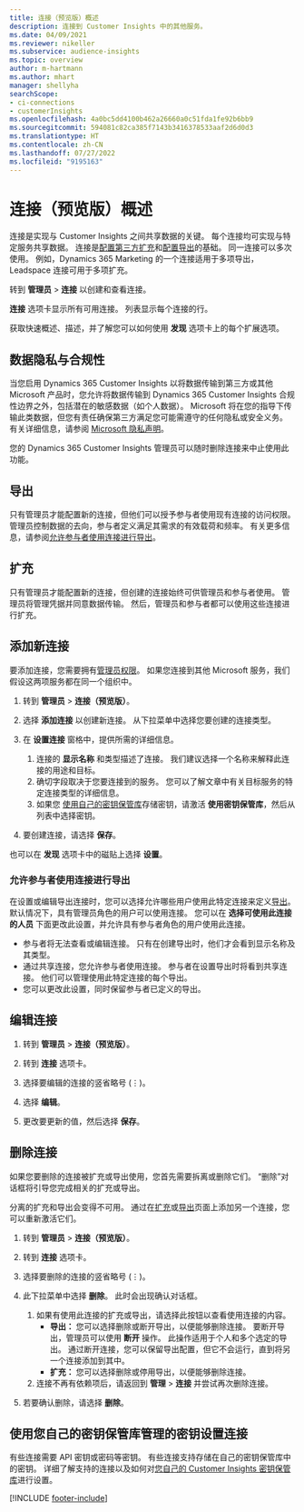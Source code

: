 ```yaml
---
title: 连接（预览版）概述
description: 连接到 Customer Insights 中的其他服务。
ms.date: 04/09/2021
ms.reviewer: nikeller
ms.subservice: audience-insights
ms.topic: overview
author: m-hartmann
ms.author: mhart
manager: shellyha
searchScope:
- ci-connections
- customerInsights
ms.openlocfilehash: 4a0bc5dd4100b462a26660a0c51fda1fe92b6bb9
ms.sourcegitcommit: 594081c82ca385f7143b3416378533aaf2d6d0d3
ms.translationtype: HT
ms.contentlocale: zh-CN
ms.lasthandoff: 07/27/2022
ms.locfileid: "9195163"
---
```

# <a name="connections-preview-overview"></a>连接（预览版）概述

连接是实现与 Customer Insights 之间共享数据的关键。 每个连接均可实现与特定服务共享数据。 连接是[配置第三方扩充](enrichment-hub.md)和[配置导出](export-destinations.md)的基础。 同一连接可以多次使用。 例如，Dynamics 365 Marketing 的一个连接适用于多项导出，Leadspace 连接可用于多项扩充。

转到 **管理员** > **连接** 以创建和查看连接。

**连接** 选项卡显示所有可用连接。 列表显示每个连接的行。

获取快速概述、描述，并了解您可以如何使用 **发现** 选项卡上的每个扩展选项。

## <a name="data-privacy-and-compliance"></a>数据隐私与合规性

当您启用 Dynamics 365 Customer Insights 以将数据传输到第三方或其他 Microsoft 产品时，您允许将数据传输到 Dynamics 365 Customer Insights 合规性边界之外，包括潜在的敏感数据（如个人数据）。 Microsoft 将在您的指导下传输此类数据，但您有责任确保第三方满足您可能需遵守的任何隐私或安全义务。 有关详细信息，请参阅 [Microsoft 隐私声明](https://go.microsoft.com/fwlink/?linkid=396732)。

您的 Dynamics 365 Customer Insights 管理员可以随时删除连接来中止使用此功能。

## <a name="exports"></a>导出

只有管理员才能配置新的连接，但他们可以授予参与者使用现有连接的访问权限。 管理员控制数据的去向，参与者定义满足其需求的有效载荷和频率。 有关更多信息，请参阅[允许参与者使用连接进行导出](#allow-contributors-to-use-a-connection-for-exports)。

## <a name="enrichments"></a>扩充

只有管理员才能配置新的连接，但创建的连接始终可供管理员和参与者使用。 管理员将管理凭据并同意数据传输。 然后，管理员和参与者都可以使用这些连接进行扩充。

## <a name="add-a-new-connection"></a>添加新连接

要添加连接，您需要拥有[管理员权限](permissions.md)。 如果您连接到其他 Microsoft 服务，我们假设这两项服务都在同一个组织中。

1. 转到 **管理员** > **连接（预览版）**。

1. 选择 **添加连接** 以创建新连接。 从下拉菜单中选择您要创建的连接类型。

1. 在 **设置连接** 窗格中，提供所需的详细信息。
   1. 连接的 **显示名称** 和类型描述了连接。 我们建议选择一个名称来解释此连接的用途和目标。
   1. 确切字段取决于您要连接到的服务。 您可以了解文章中有关目标服务的特定连接类型的详细信息。
   1. 如果您 [使用自己的密钥保管库](use-azure-key-vault.md)存储密钥，请激活 **使用密钥保管库**，然后从列表中选择密钥。

1. 要创建连接，请选择 **保存**。

也可以在 **发现** 选项卡中的磁贴上选择 **设置**。

### <a name="allow-contributors-to-use-a-connection-for-exports"></a>允许参与者使用连接进行导出

在设置或编辑导出连接时，您可以选择允许哪些用户使用此特定连接来定义[导出](export-destinations.md)。 默认情况下，具有管理员角色的用户可以使用连接。 您可以在 **选择可使用此连接的人员** 下面更改此设置，并允许具有参与者角色的用户使用此连接。

- 参与者将无法查看或编辑连接。 只有在创建导出时，他们才会看到显示名称及其类型。
- 通过共享连接，您允许参与者使用连接。 参与者在设置导出时将看到共享连接。 他们可以管理使用此特定连接的每个导出。
- 您可以更改此设置，同时保留参与者已定义的导出。

## <a name="edit-a-connection"></a>编辑连接

1. 转到 **管理员** > **连接（预览版）**。

1. 转到 **连接** 选项卡。

1. 选择要编辑的连接的竖省略号 (&vellip;)。

1. 选择 **编辑**。

1. 更改要更新的值，然后选择 **保存**。

## <a name="remove-a-connection"></a>删除连接

如果您要删除的连接被扩充或导出使用，您首先需要拆离或删除它们。 “删除”对话框将引导您完成相关的扩充或导出。

分离的扩充和导出会变得不可用。 通过在[扩充](enrichment-hub.md)或[导出](export-destinations.md)页面上添加另一个连接，您可以重新激活它们。

1. 转到 **管理员** > **连接（预览版）**。

1. 转到 **连接** 选项卡。

1. 选择要删除的连接的竖省略号 (&vellip;)。

1. 此下拉菜单中选择 **删除**。 此时会出现确认对话框。

   1. 如果有使用此连接的扩充或导出，请选择此按钮以查看使用连接的内容。
      - **导出：** 您可以选择删除或断开导出，以便能够删除连接。 要断开导出，管理员可以使用 **断开** 操作。 此操作适用于个人和多个选定的导出。 通过断开连接，您可以保留导出配置，但它不会运行，直到将另一个连接添加到其中。
      - **扩充：** 您可以选择删除或停用导出，以便能够删除连接。
   1. 连接不再有依赖项后，请返回到 **管理** > **连接** 并尝试再次删除连接。

1. 若要确认删除，请选择 **删除**。

## <a name="set-up-connections-with-secrets-managed-by-your-own-key-vault"></a>使用您自己的密钥保管库管理的密钥设置连接

有些连接需要 API 密钥或密码等密钥。 有些连接支持存储在自己的密钥保管库中的密钥。 详细了解支持的连接以及如何对[您自己的 Customer Insights 密钥保管库](use-azure-key-vault.md)进行设置。

[!INCLUDE [footer-include](includes/footer-banner.md)]
